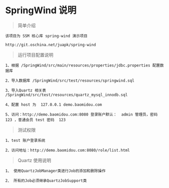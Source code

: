 
# SpringWind 说明


> 简单介绍

```
该项目为 SSM 核心库 spring-wind 演示项目

http://git.oschina.net/juapk/spring-wind
```


> 运行项目配置说明

```
1、根据 /SpringWind/src/main/resources/properties/jdbc.properties 配置数据库

2、导入数据库 /SpringWind/src/test/resources/springwind.sql

3、导入Quartz 相关表 /SpringWind/src/test/resources/quartz_mysql_innodb.sql

4、配置 host 为  127.0.0.1 demo.baomidou.com

5、访问：http://demo.baomidou.com:8080 登录账户默认：  admin 管理员，密码 123 ，普通会员 test 密码  123

```


> 测试权限

```
1、test 账户登录系统

2、访问地址：http://demo.baomidou.com:8080/role/list.html
```

> Quartz 使用说明
```
1、 使用QuartzJobManager类进行Job的添加和删除操作

2、 所有的Job必须继承QuartzJobSupport类

```